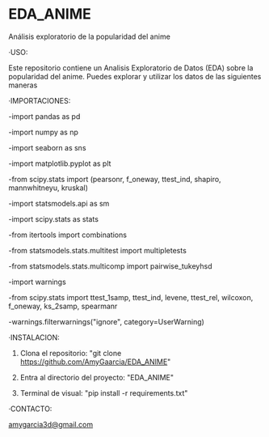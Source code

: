 # EDA_ANIME
Análisis exploratorio de la popularidad del anime

·USO: 

Este repositorio contiene un Analisis Exploratorio de Datos (EDA) sobre la popularidad del anime. Puedes explorar y utilizar los datos de las siguientes maneras

·IMPORTACIONES:

-import pandas as pd

-import numpy as np

-import seaborn as sns

-import matplotlib.pyplot as plt

-from scipy.stats import (pearsonr, f_oneway, ttest_ind, shapiro, mannwhitneyu, kruskal)

-import statsmodels.api as sm

-import scipy.stats as stats

-from itertools import combinations

-from statsmodels.stats.multitest import multipletests

-from statsmodels.stats.multicomp import pairwise_tukeyhsd

-import warnings

-from scipy.stats import ttest_1samp, ttest_ind, levene, ttest_rel, wilcoxon, f_oneway, ks_2samp, spearmanr

-warnings.filterwarnings("ignore", category=UserWarning)

·INSTALACION:

1. Clona el repositorio: "git clone https://github.com/AmyGaarcia/EDA_ANIME"
   
2. Entra al directorio del proyecto: "EDA_ANIME"
   
3. Terminal de visual: "pip install -r requirements.txt"


·CONTACTO:

amygarcia3d@gmail.com

